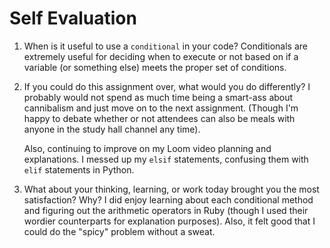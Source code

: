 # Self Evaluation

1. When is it useful to use a `conditional` in your code?
    Conditionals are extremely useful for deciding when to execute or not based on if a variable (or something else) meets the proper set of conditions.
1. If you could do this assignment over, what would you do differently?
    I probably would not spend as much time being a smart-ass about cannibalism and just move on to the next assignment. (Though I'm happy to debate whether or not attendees can also be meals with anyone in the study hall channel any time).

    Also, continuing to improve on my Loom video planning and explanations. I messed up my `elsif` statements, confusing them with `elif` statements in Python. 

1. What about your thinking, learning, or work today brought you the most satisfaction? Why?
    I did enjoy learning about each conditional method and figuring out the arithmetic operators in Ruby (though I used their wordier counterparts for explanation purposes). Also, it felt good that I could do the "spicy" problem without a sweat.